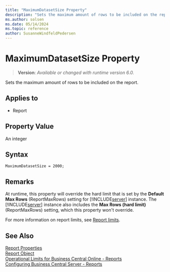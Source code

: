 ```yaml
---
title: "MaximumDatasetSize Property"
description: "Sets the maximum amount of rows to be included on the report."
ms.author: solsen
ms.date: 05/14/2024
ms.topic: reference
author: SusanneWindfeldPedersen
---
```

[//]: # (START>DO_NOT_EDIT)
[//]: # (IMPORTANT:Do not edit any of the content between here and the END>DO_NOT_EDIT.)
[//]: # (Any modifications should be made in the .xml files in the ModernDev repo.)
# MaximumDatasetSize Property
> **Version**: _Available or changed with runtime version 6.0._

Sets the maximum amount of rows to be included on the report.

## Applies to
-   Report

[//]: # (IMPORTANT: END>DO_NOT_EDIT)

## Property Value

An integer

## Syntax

```AL
MaximumDatasetSize = 2000;
```

## Remarks  

At runtime, this property will override the hard limit that is set by the **Default Max Rows** (ReportMaxRows) setting for [!INCLUDE[server](../includes/server.md)] instance. The [!INCLUDE[server](../includes/server.md)] instance also includes the **Max Rows (hard limit)** (ReportMaxRows) setting, which this property won't override.

For more information on report limits, see [Report limits](../devenv-report-object.md#report-limits).

## See Also  

[Report Properties](devenv-report-properties.md)  
[Report Object](../devenv-report-object.md)  
[Operational Limits for Business Central Online - Reports](../../administration/operational-limits-online.md#Reports)  
[Configuring Business Central Server - Reports](../../administration/configure-server-instance.md#Reports)  

